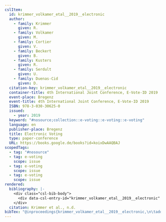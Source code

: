```yaml
---
cslItem:
  id: krimmer_volkamer_etal__2019__electronic
  author:
    - family: Krimmer
      given: R.
    - family: Volkamer
      given: M.
    - family: Cortier
      given: V.
    - family: Beckert
      given: B.
    - family: Kusters
      given: R.
    - family: Serdult
      given: U.
    - family: Duenas-Cid
      given: D.
  citation-key: krimmer_volkamer_etal__2019__electronic
  container-title: 4th International Joint Conference, E-Vote-ID 2019
  event-place: Bregenz
  event-title: 4th International Joint Conference, E-Vote-ID 2019
  ISBN: 978-3-030-30625-0
  issued:
    - year: 2019
  keyword: "#nosource;collection::e-voting::e-voting::e-voting"
  language: en
  publisher-place: Bregenz
  title: Electronic Voting
  type: paper-conference
  URL: https://books.google.de/books?id=koixDwAAQBAJ
scopedTags:
  - tag: "#nosource"
  - tag: e-voting
    scope: issue
  - tag: e-voting
    scope: issue
  - tag: e-voting
    scope: issue
rendered:
  bibliography: |-
    <div class="csl-bib-body">
      <div data-csl-entry-id="krimmer_volkamer_etal__2019__electronic" class="csl-entry">Krimmer, R., Volkamer, M., Cortier, V., Beckert, B., Kusters, R., Serdult, U., &#38; Duenas-Cid, D. n.d.. Electronic Voting. <i>4th International Joint Conference, E-Vote-ID 2019</i>. 4th International Joint Conference, E-Vote-ID 2019, Bregenz. https://books.google.de/books?id=koixDwAAQBAJ</div>
    </div>
  citation: Krimmer et al., n.d.
bibTex: "@inproceedings{krimmer_volkamer_etal__2019__electronic,\n\taddress = {Bregenz},\n\tauthor = {Krimmer, R. and Volkamer, M. and Cortier, V. and Beckert, B. and Kusters, R. and Serdult, U. and Duenas-Cid, D.},\n\tbooktitle = {4th {International} {Joint} {Conference}, {E}-{Vote}-{ID} 2019},\n\ttitle = {Electronic {Voting}},\n\thowpublished = {https://books.google.de/books?id=koixDwAAQBAJ},\n}\n\n"
---
```

